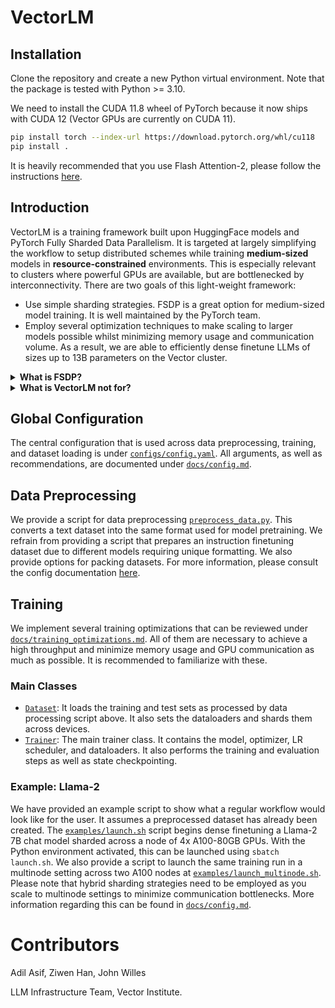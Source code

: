# VectorLM
## Installation
Clone the repository and create a new Python virtual environment. Note that the package is tested with Python >= 3.10.

We need to install the CUDA 11.8 wheel of PyTorch because it now ships with CUDA 12 (Vector GPUs are currently on CUDA 11).

```bash
pip install torch --index-url https://download.pytorch.org/whl/cu118
pip install .
```

It is heavily recommended that you use Flash Attention-2, please follow the instructions [here](https://github.com/Dao-AILab/flash-attention).

## Introduction

VectorLM is a training framework built upon HuggingFace models and PyTorch Fully Sharded Data Parallelism. It is targeted at largely simplifying the workflow to setup distributed schemes while training **medium-sized** models in **resource-constrained** environments. This is especially relevant to clusters where powerful GPUs are available, but are bottlenecked by interconnectivity. There are two goals of this light-weight framework:
* Use simple sharding strategies. FSDP is a great option for medium-sized model training. It is well maintained by the PyTorch team.
* Employ several optimization techniques to make scaling to larger models possible whilst minimizing memory usage and communication volume. As a result, we are able to efficiently dense finetune LLMs of sizes up to 13B parameters on the Vector cluster.

<details>
<summary><b>What is FSDP?</b></summary>
Also known as ZeRO - Stage 3 sharding, it is a purely data-parallel training scheme built similar to Distributed Data Parallel, except it evenly shards optimizer states and model parameters as well within worker process groups. A good introduction can be found <a href="https://engineering.fb.com/2021/07/15/open-source/fsdp/">here</a>.
</details>

<details>
<summary><b>What is VectorLM not for?</b></summary>
Our framework is designed for lightweight operations and is not intended for training very large models. It's primarily focused on facilitating Vector researchers in training moderately-sized models (on the order of 13B parameters) more efficiently. For very large model training setups requiring 3D distributed training strategies, we suggest exploring specialized frameworks like Megatron-LM and DeepSpeed, which are better equipped for such demands.
</details>

## Global Configuration
The central configuration that is used across data preprocessing, training, and dataset loading is under [`configs/config.yaml`](configs/config.yaml). All arguments, as well as recommendations, are documented under [`docs/config.md`](docs/config.md).

## Data Preprocessing

We provide a script for data preprocessing [`preprocess_data.py`](preprocess_data.py). This converts a text dataset into the same format used for model pretraining. We refrain from providing a script that prepares an instruction finetuning dataset due to different models requiring unique formatting. We also provide options for packing datasets. For more information, please consult the config documentation [here](docs/config.md).

## Training

We implement several training optimizations that can be reviewed under [`docs/training_optimizations.md`](docs/training_optimizations.md). All of them are necessary to achieve a high throughput and minimize memory usage and GPU communication as much as possible. It is recommended to familiarize with these.

### Main Classes

* [`Dataset`](medgpt/utils/data_utils.py): It loads the training and test sets as processed by data processing script above. It also sets the dataloaders and shards them across devices.
* [`Trainer`](medgpt/utils/trainer.py): The main trainer class. It contains the model, optimizer, LR scheduler, and dataloaders. It also performs the training and evaluation steps as well as state checkpointing.

### Example: Llama-2

We have provided an example script to show what a regular workflow would look like for the user. It assumes a preprocessed dataset has already been created. The [`examples/launch.sh`](examples/launch.sh) script begins dense finetuning a Llama-2 7B chat model sharded across a node of 4x A100-80GB GPUs. With the Python environment activated, this can be launched using `sbatch launch.sh`. We also provide a script to launch the same training run in a multinode setting across two A100 nodes at [`examples/launch_multinode.sh`](examples/launch_multinode.sh). Please note that hybrid sharding strategies need to be employed as you scale to multinode settings to minimize communication bottlenecks. More information regarding this can be found in [`docs/config.md`](docs/config.md).

# Contributors
Adil Asif, Ziwen Han, John Willes

LLM Infrastructure Team, Vector Institute.